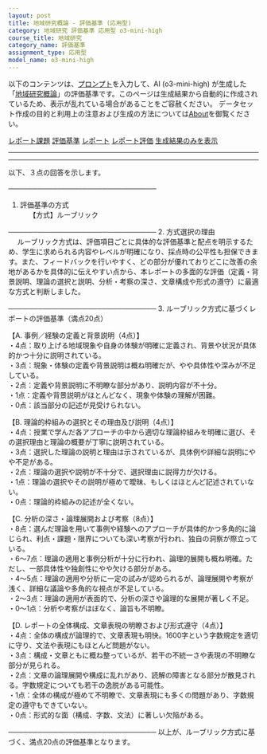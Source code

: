 ```yaml
---
layout: post
title: 地域研究概論 - 評価基準 (応用型)
category: 地域研究 評価基準 応用型 o3-mini-high
course_title: 地域研究
category_name: 評価基準
assignment_type: 応用型
model_name: o3-mini-high
---
```


以下のコンテンツは、[プロンプト](https://github.com/takedatoshiyuki/synthetic_assignments/tree/main/generated/地域研究/o3-mini-high/prompt_評価基準-応用型.md)を入力して、AI (o3-mini-high) が生成した「[地域研究概論](/contents/地域研究/)」の評価基準です。このページは生成結果から自動的に作成されているため、表示が乱れている場合があることをご容赦ください。
データセット作成の目的と利用上の注意および生成の方法については[About](/About)を御覧ください。

[レポート課題](../レポート課題-応用型)
[評価基準](../評価基準-応用型)
[レポート](../レポート-応用型)
[レポート評価](../レポート評価-応用型)
[生成結果のみを表示](https://github.com/takedatoshiyuki/synthetic_assignments/tree/main/generated/地域研究/o3-mini-high/評価基準-応用型.md)
  

***
***
  
以下、３点の回答を示します。

──────────────────────────────
1. 評価基準の方式  
　
【方式】ルーブリック

──────────────────────────────
2. 方式選択の理由  
　
ルーブリック方式は、評価項目ごとに具体的な評価基準と配点を明示するため、学生に求められる内容やレベルが明確になり、採点時の公平性も担保できます。また、フィードバックを行いやすく、どの部分が優れておりどこに改善の余地があるかを具体的に伝えやすい点から、本レポートの多面的な評価（定義・背景説明、理論の選択と説明、分析・考察の深さ、文章構成や形式の遵守）に最適な方式と判断しました。

──────────────────────────────
3. ルーブリック方式に基づくレポートの評価基準（満点20点）  

【A. 事例／経験の定義と背景説明（4点）】  
・4点：取り上げる地域現象や自身の体験が明確に定義され、背景や状況が具体的かつ十分に説明されている。  
・3点：現象・体験の定義や背景説明は概ね明確だが、やや具体性や深みが不足している。  
・2点：定義や背景説明に不明瞭な部分があり、説明内容が不十分。  
・1点：定義や背景説明がほとんどなく、現象や体験の理解が困難。  
・0点：該当部分の記述が見受けられない。

【B. 理論的枠組みの選択とその理由及び説明（4点）】  
・4点：授業で学んだ各アプローチの中から適切な理論枠組みを明確に選び、その選択理由と理論の概要が丁寧に説明されている。  
・3点：選択した理論の説明と理由は示されているが、具体例や詳細な説明にやや不足がある。  
・2点：理論の選択や説明が不十分で、選択理由に説得力が欠ける。  
・1点：理論の選択やその説明が極めて曖昧、もしくはほとんど記述されていない。  
・0点：理論的枠組みの記述が全くない。

【C. 分析の深さ・論理展開および考察（8点）】  
・8点：選んだ理論を用いて事例や経験へのアプローチが具体的かつ多角的に論じられ、利点・課題・限界についても深い考察が行われ、独自の洞察が際立っている。  
・6～7点：理論の適用と事例分析が十分に行われ、論理的展開も概ね明確。ただし、一部具体性や独創性にやや欠ける部分がある。  
・4～5点：理論の適用や分析に一定の試みが認められるが、論理展開や考察が浅く、詳細な議論や多角的な視点が不足している。  
・2～3点：理論の適用が表面的で、分析の深さや論理的な展開が著しく不足。  
・0～1点：分析や考察がほぼなく、論旨も不明瞭。

【D. レポートの全体構成、文章表現の明瞭さおよび形式遵守（4点）】  
・4点：全体の構成が論理的で、文章表現も明快。1600字という字数規定を適切に守り、文法や表現にもほとんど問題がない。  
・3点：構成・文章ともに概ね整っているが、若干の不統一さや表現の不明瞭な部分が見られる。  
・2点：文章の論理展開や構成に乱れがあり、読解の障害となる部分が散見される。字数規定についても若干の逸脱がある可能性。  
・1点：全体の構成が極めて不明瞭で、文章表現にも多くの問題があり、字数規定の遵守もできていない。  
・0点：形式的な面（構成、字数、文法）に著しい欠陥がある。

──────────────────────────────
以上が、ルーブリック方式に基づく、満点20点の評価基準となります。

